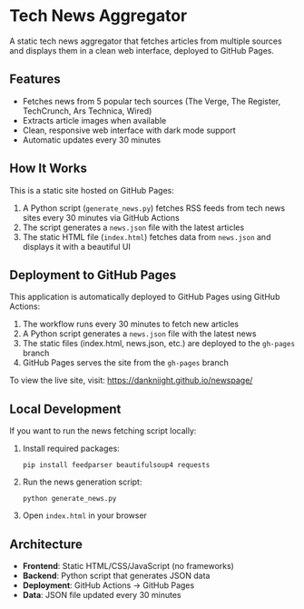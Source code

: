 # Tech News Aggregator

A static tech news aggregator that fetches articles from multiple sources and displays them in a clean web interface, deployed to GitHub Pages.

## Features

- Fetches news from 5 popular tech sources (The Verge, The Register, TechCrunch, Ars Technica, Wired)
- Extracts article images when available
- Clean, responsive web interface with dark mode support
- Automatic updates every 30 minutes

## How It Works

This is a static site hosted on GitHub Pages:

1. A Python script (`generate_news.py`) fetches RSS feeds from tech news sites every 30 minutes via GitHub Actions
2. The script generates a `news.json` file with the latest articles
3. The static HTML file (`index.html`) fetches data from `news.json` and displays it with a beautiful UI

## Deployment to GitHub Pages

This application is automatically deployed to GitHub Pages using GitHub Actions:

1. The workflow runs every 30 minutes to fetch new articles
2. A Python script generates a `news.json` file with the latest news
3. The static files (index.html, news.json, etc.) are deployed to the `gh-pages` branch
4. GitHub Pages serves the site from the `gh-pages` branch

To view the live site, visit: https://dankniight.github.io/newspage/

## Local Development

If you want to run the news fetching script locally:

1. Install required packages:
   ```
   pip install feedparser beautifulsoup4 requests
   ```

2. Run the news generation script:
   ```
   python generate_news.py
   ```

3. Open `index.html` in your browser

## Architecture

- **Frontend**: Static HTML/CSS/JavaScript (no frameworks)
- **Backend**: Python script that generates JSON data
- **Deployment**: GitHub Actions → GitHub Pages
- **Data**: JSON file updated every 30 minutes